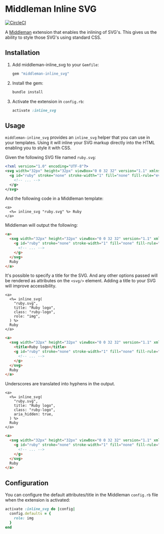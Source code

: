 # Middleman Inline SVG

[![CircleCI](https://circleci.com/gh/thoughtbot/middleman-inline_svg.svg?style=svg)](https://circleci.com/gh/thoughtbot/middleman-inline_svg)

A [Middleman] extension that enables the inlining of SVG's. This gives us the
ability to style those SVG's using standard CSS.

[Middleman]: https://middlemanapp.com/

## Installation

1. Add middleman-inline_svg to your `Gemfile`:

    ```ruby
    gem "middleman-inline_svg"
    ```

1. Install the gem:

    ```bash
    bundle install
    ```

1. Activate the extension in `config.rb`:

    ```ruby
    activate :inline_svg
    ```

## Usage

`middleman-inline_svg` provides an `inline_svg` helper that you can use in your
templates. Using it will inline your SVG markup directly into the HTML enabling
you to style it with CSS.

Given the following SVG file named `ruby.svg`:

```xml
<?xml version="1.0" encoding="UTF-8"?>
<svg width="32px" height="32px" viewBox="0 0 32 32" version="1.1" xmlns="http://www.w3.org/2000/svg" xmlns:xlink="http://www.w3.org/1999/xlink">
  <g id="ruby" stroke="none" stroke-width="1" fill="none" fill-rule="evenodd">
    <!-- ... -->
  </g>
</svg>
```

And the following code in a Middleman template:

```erb
<a>
  <%= inline_svg "ruby.svg" %> Ruby
</a>
```

Middleman will output the following:

```html
<a>
  <svg width="32px" height="32px" viewBox="0 0 32 32" version="1.1" xmlns="http://www.w3.org/2000/svg" xmlns:xlink="http://www.w3.org/1999/xlink">
    <g id="ruby" stroke="none" stroke-width="1" fill="none" fill-rule="evenodd">
      <!-- ... -->
    </g>
  </svg>
  Ruby
</a>
```

It's possible to specify a title for the SVG. And any other options passed will
be rendered as attributes on the `<svg/>` element. Adding a title to your SVG
will improve accessibility.

```erb
<a>
  <%= inline_svg(
    "ruby.svg",
    title: "Ruby logo",
    class: "ruby-logo",
    role: "img",
  ) %>
  Ruby
</a>
```

```html
<a>
  <svg width="32px" height="32px" viewBox="0 0 32 32" version="1.1" xmlns="http://www.w3.org/2000/svg" xmlns:xlink="http://www.w3.org/1999/xlink" class="ruby-logo" role="img">
    <title>Ruby logo</title>
    <g id="ruby" stroke="none" stroke-width="1" fill="none" fill-rule="evenodd">
      <!-- ... -->
    </g>
  </svg>
  Ruby
</a>
```

Underscores are translated into hyphens in the output.

```erb
<a>
  <%= inline_svg(
    "ruby.svg",
    title: "Ruby logo",
    class: "ruby-logo",
    aria_hidden: true,
  ) %>
  Ruby
</a>
```

```html
<a>
  <svg width="32px" height="32px" viewBox="0 0 32 32" version="1.1" xmlns="http://www.w3.org/2000/svg" xmlns:xlink="http://www.w3.org/1999/xlink" aria-hidden="true">
    <g id="ruby" stroke="none" stroke-width="1" fill="none" fill-rule="evenodd">
      <!-- ... -->
    </g>
  </svg>
  Ruby
</a>
```

## Configuration

You can configure the default attributes/title in the Middleman `config.rb` file
when the extension is activated:

```ruby
activate :inline_svg do |config|
  config.defaults = {
    role: img
  }
end
```
